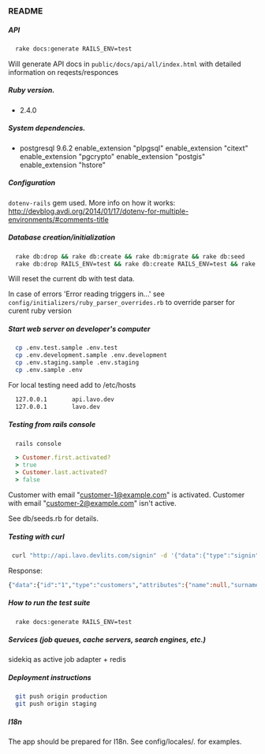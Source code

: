 ### README

##### API
  ```bash
    rake docs:generate RAILS_ENV=test
  ```
  Will generate API docs in `public/docs/api/all/index.html` with detailed information on reqests/responces

##### Ruby version.
  - 2.4.0

##### System dependencies.
  - postgresql 9.6.2
    enable_extension "plpgsql"
    enable_extension "citext"
    enable_extension "pgcrypto"
    enable_extension "postgis"
    enable_extension "hstore"

##### Configuration
  ```dotenv-rails``` gem used.
  More info on how it works:
  http://devblog.avdi.org/2014/01/17/dotenv-for-multiple-environments/#comments-title

##### Database creation/initialization

  ```bash
    rake db:drop && rake db:create && rake db:migrate && rake db:seed
    rake db:drop RAILS_ENV=test && rake db:create RAILS_ENV=test && rake db:migrate RAILS_ENV=test
  ```
  Will reset the current db with test data.

  In case of errors 'Error reading triggers in...' see ```config/initializers/ruby_parser_overrides.rb```
  to override parser for curent ruby version

##### Start web server on developer's computer

  ```bash
    cp .env.test.sample .env.test
    cp .env.development.sample .env.development
    cp .env.staging.sample .env.staging
    cp .env.sample .env
  ```
  For local testing need add to /etc/hosts

  ```bash
    127.0.0.1       api.lavo.dev
    127.0.0.1       lavo.dev
  ```

##### Testing from rails console
  ```bash
    rails console
  ```
  ```ruby
    > Customer.first.activated?
    > true
    > Customer.last.activated?
    > false
  ```
  Customer with email "customer-1@example.com" is activated.
  Customer with email "customer-2@example.com" isn't active.

  See db/seeds.rb for details.

##### Testing with curl
  ```bash
   curl "http://api.lavo.devlits.com/signin" -d '{"data":{"type":"signin","attributes":{"email":"customer-1@example.com","password":"123456"}}}' -X POST -H "Content-Type: application/vnd.api+json; charset=utf-8" -H "Accept: application/vnd.api+json" -H "X-API-Version: api.v1"
  ```
  Response:
  ```bash
  {"data":{"id":"1","type":"customers","attributes":{"name":null,"surname":null,"email":"customer-1@example.com","avatar":{"url":null},"activated":true},"relationships":{"http-token":{"data":{"id":"1","type":"http-tokens"}}}},"included":[{"id":"1","type":"http-tokens","attributes":{"key":"86c7604e7abd4b159f971ba6c02a8bad","created-at":"2016-05-24T22:38:34.006Z"}}]}
  ```

##### How to run the test suite
  ```bash
    rake docs:generate RAILS_ENV=test
  ```
##### Services (job queues, cache servers, search engines, etc.)
  sidekiq as active job adapter + redis

##### Deployment instructions
  ```bash
    git push origin production
    git push origin staging
  ```

##### I18n
  The app should be prepared for I18n. See config/locales/*.* for examples.

